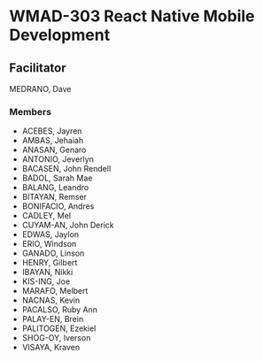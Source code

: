 # WMAD-303 React Native Mobile Development

## Facilitator
MEDRANO, Dave

### Members
- ACEBES, Jayren
- AMBAS, Jehaiah
- ANASAN, Genaro
- ANTONIO, Jeverlyn
- BACASEN, John Rendell
- BADOL, Sarah Mae
- BALANG, Leandro
- BITAYAN, Remser
- BONIFACIO, Andres
- CADLEY, Mel
- CUYAM-AN, John Derick
- EDWAS, Jaylon
- ERIO, Windson
- GANADO, Linson
- HENRY, Gilbert
- IBAYAN, Nikki
- KIS-ING, Joe
- MARAFO, Melbert
- NACNAS, Kevin
- PACALSO, Ruby Ann
- PALAY-EN, Brein
- PALITOGEN, Ezekiel
- SHOG-OY, Iverson
- VISAYA, Kraven
